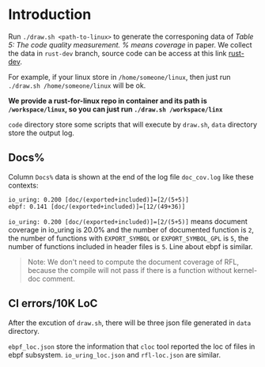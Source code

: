 # Introduction

Run `./draw.sh <path-to-linux>` to generate the corresponing data of *Table 5: The code quality measurement. % means coverage* in paper. We collect the data in `rust-dev` branch, source code can be access at this link [rust-dev](https://github.com/Rust-for-Linux/linux/tree/rust-dev/).

For example, if your linux store in `/home/someone/linux`, then just run `./draw.sh /home/someone/linux` will be ok.

**We provide a rust-for-linux repo in container and its path is `/workspace/linux`, so you can just run `./draw.sh /workspace/linx`**

`code` directory store some scripts that will execute by `draw.sh`, `data` directory store the output log.

## Docs%

Column `Docs%` data is shown at the end of the log file `doc_cov.log` like these contexts:

```plain-text
io_uring: 0.200 [doc/(exported+included)]=[2/(5+5)]
ebpf: 0.141 [doc/(exported+included)]=[12/(49+36)]
```

`io_uring: 0.200 [doc/(exported+included)]=[2/(5+5)]` means document coverage in io_uring is 20.0% and the number of documented function is `2`, the number of functions with `EXPORT_SYMBOL` or `EXPORT_SYMBOL_GPL` is `5`, the number of functions included in header files is `5`. Line about ebpf is similar.

> Note: We don't need to compute the document coverage of RFL, because the compile will not pass if there is a function without kernel-doc comment.

## CI errors/10K LoC

After the excution of `draw.sh`, there will be three json file generated in `data` directory.

`ebpf_loc.json` store the information that `cloc` tool reported the loc of files in ebpf subsystem. `io_uring_loc.json` and `rfl-loc.json` are similar.